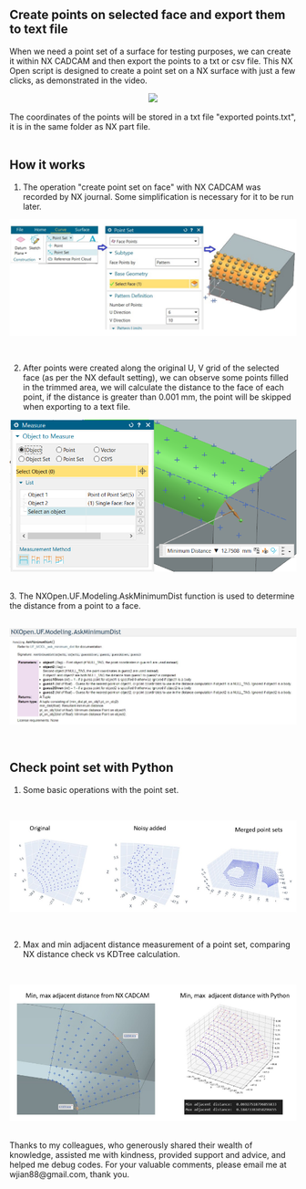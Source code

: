 ## Create points on selected face and export them to text file
When we need a point set of a surface for testing purposes, we can create it within NX CADCAM and then export the points to a txt or csv file. This NX Open script is designed to create a point set on a NX surface with just a few clicks, as demonstrated in the video.


 <p align="center">
  <img src=https://www.youtube.com/watch?v=nmtSOpe3bGA length="150">
  </p>


The coordinates of the points will be stored in a txt file "exported points.txt", it is in the same folder as NX part file.
<br/>
<br/>
## How it works
1. The operation "create point set on face" with NX CADCAM was recorded by NX journal. Some simplification is necessary for it to be run later.
  <p align="center" height="180">
  <img src=https://github.com/Plus-1000/Create-point-set-on-face-with-NX-Open/blob/main/image/create%20pt%20on%20face.jpg length="150">
  </p>

 
<br/>

2. After points were created along the original U, V grid of the selected face (as per the NX default setting), we can observe some points filled in the trimmed area, we will calculate the distance to the face of each point, if the distance is greater than 0.001 mm, the point will be skipped when exporting to a text file.
<p align="center">
<img src=https://github.com/Plus-1000/Create-point-set-on-face-with-NX-Open/blob/main/image/check%20dist.jpg length="150">
</p>

<br/>
3. The NXOpen.UF.Modeling.AskMinimumDist function is used to determine the distance from a point to a face.
<br/>
<br/>
<p align="center">
<img src=https://github.com/Plus-1000/Create-point-set-on-face-with-NX-Open/blob/main/image/Func%20ask%20dist.jpg length="280" >
</p>

<br/>

## Check point set with Python
1. Some basic operations with the point set.

<br/>
<p align="center">
<img src=https://github.com/Plus-1000/Create-point-set-on-face-with-NX-Open/blob/main/image/Check%20pts%20with%20Python.jpg length="280" >
</p>

<br/>

2. Max and min adjacent distance measurement of a point set, comparing NX distance check vs KDTree calculation.
<br/>
<p align="center">
<img src=https://github.com/Plus-1000/Create-point-set-on-face-with-NX-Open/blob/main/image/Min%20max%20adjacent%20dist%20check.jpg length="280" >
</p>

<br/>
Thanks to my colleagues, who generously shared their wealth of knowledge, assisted me with kindness, provided support and advice, and helped me debug codes. For your valuable comments, please email me at wjian88@gmail.com, thank you. 
